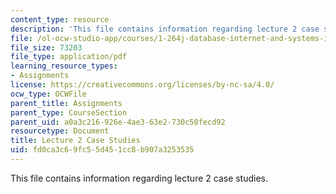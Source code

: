 ```yaml
---
content_type: resource
description: 'This file contains information regarding lecture 2 case studies. '
file: /ol-ocw-studio-app/courses/1-264j-database-internet-and-systems-integration-technologies-fall-2013/fd0ca3c69fc55d451cc8b907a3253535_MIT1_264JF13_L2_case.pdf
file_size: 73203
file_type: application/pdf
learning_resource_types:
- Assignments
license: https://creativecommons.org/licenses/by-nc-sa/4.0/
ocw_type: OCWFile
parent_title: Assignments
parent_type: CourseSection
parent_uid: a0a3c216-926e-4ae3-63e2-730c50fecd92
resourcetype: Document
title: Lecture 2 Case Studies
uid: fd0ca3c6-9fc5-5d45-1cc8-b907a3253535
---
```

This file contains information regarding lecture 2 case studies. 